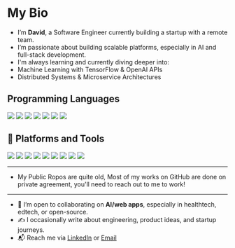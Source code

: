 # My Bio

-  I’m **David**, a Software Engineer currently building a startup with a remote team.
- I’m passionate about building scalable platforms, especially in AI and full-stack development.
-  I'm always learning and currently diving deeper into:
  - Machine Learning with TensorFlow & OpenAI APIs
  - Distributed Systems & Microservice Architectures


## Programming Languages

<p align="left">
  <img src="https://img.shields.io/badge/TypeScript-3178C6?style=for-the-badge&logo=typescript&logoColor=white" />
  <img src="https://img.shields.io/badge/Elixir-4B275F?style=for-the-badge&logo=elixir&logoColor=white" />
  <img src="https://img.shields.io/badge/Go-00ADD8?style=for-the-badge&logo=go&logoColor=white" />
  <img src="https://img.shields.io/badge/Rust-000000?style=for-the-badge&logo=rust&logoColor=white" />
  <img src="https://img.shields.io/badge/Ruby-CC342D?style=for-the-badge&logo=ruby&logoColor=white" />
  <img src="https://img.shields.io/badge/Zig-F7A41D?style=for-the-badge&logo=zig&logoColor=black" />
  <img src="https://img.shields.io/badge/Python-3776AB?style=for-the-badge&logo=python&logoColor=white" />
</p>

## 🧰 Platforms and Tools

<p align="left">
  <img src="https://img.shields.io/badge/PostgreSQL-4169E1?style=for-the-badge&logo=postgresql&logoColor=white" />
  <img src="https://img.shields.io/badge/AWS-232F3E?style=for-the-badge&logo=amazon-aws&logoColor=white" />
  <img src="https://img.shields.io/badge/Azure-0078D4?style=for-the-badge&logo=microsoft-azure&logoColor=white" />
  <img src="https://img.shields.io/badge/Linux-FCC624?style=for-the-badge&logo=linux&logoColor=black" />
  <img src="https://img.shields.io/badge/Shell-121011?style=for-the-badge&logo=gnu-bash&logoColor=white" />
  <img src="https://img.shields.io/badge/Docker-2496ED?style=for-the-badge&logo=docker&logoColor=white" />
  <img src="https://img.shields.io/badge/Scikit_Learn-F7931E?style=for-the-badge&logo=scikit-learn&logoColor=white" />
  <img src="https://img.shields.io/badge/Pandas-150458?style=for-the-badge&logo=pandas&logoColor=white" />
  <img src="https://img.shields.io/badge/Numpy-013243?style=for-the-badge&logo=numpy&logoColor=white" />
</p>


---
- My Public Ropos are quite old, Most of my works on GitHub are done on private agreement, you'll need to reach out to me to work!
---

- 🤝 I’m open to collaborating on **AI/web apps**, especially in healthtech, edtech, or open-source.
- ✍️ I occasionally write about engineering, product ideas, and startup journeys.
- 📬 Reach me via [LinkedIn](https://linkedin.com/in/david-o-619a63268) or [Email](mailto:tobadavid26@gmail.com)


